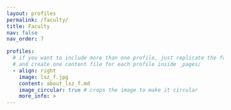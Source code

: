 ```yaml
---
layout: profiles
permalink: /faculty/
title: Faculty
nav: false
nav_order: 7

profiles:
  # if you want to include more than one profile, just replicate the following block
  # and create one content file for each profile inside _pages/
  - align: right
    image: lsz_f.jpg
    content: about_lsz_f.md
    image_circular: true # crops the image to make it circular
    more_info: >
---
```

